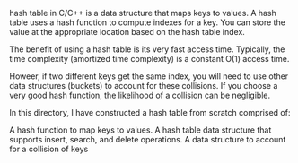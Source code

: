  hash table in C/C++ is a data structure that maps keys to values. A hash table uses a hash function to compute indexes for a key. You can store the value at the appropriate location based on the hash table index.

 The benefit of using a hash table is its very fast access time. Typically, the time complexity (amortized time complexity) is a constant O(1) access time.

 Howeer, if two different keys get the same index, you will need to use other data structures (buckets) to account for these collisions. If you choose a very good hash function, the likelihood of a collision can be negligible.


 In this directory, I have constructed a hash table from scratch comprised of:

 A hash function to map keys to values.
 A hash table data structure that supports insert, search, and delete operations.
 A data structure to account for a collision of keys
